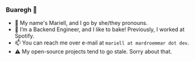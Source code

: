 ### Buaregh 👋

- 💬 My name's Mariell, and I go by she/they pronouns.
- 🔭 I’m a Backend Engineer, and I like to bake! Previously, I worked at Spotify.
- 📫 You can reach me over e-mail at `mariell at mardroemmar dot dev`.
- ⚠️ My open-source projects tend to go stale. Sorry about that.
